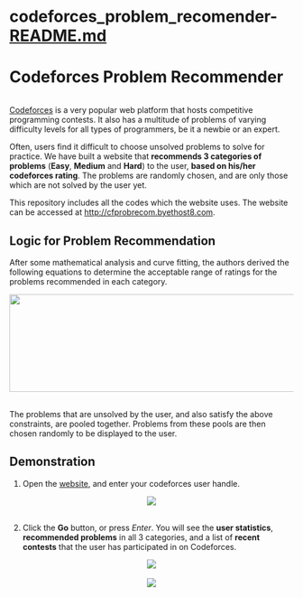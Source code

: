 # codeforces_problem_recomender-[README.md](https://github.com/user-attachments/files/21538483/README.md)
# Codeforces Problem Recommender
```

```
<a href = "https://codeforces.com/">Codeforces</a> is a very popular web platform that hosts competitive programming contests. It also has a multitude of problems of varying difficulty levels for all types of programmers, be it a newbie or an expert. 

Often, users find it difficult to choose unsolved problems to solve for practice. We have built a website that **recommends 3 categories of problems** (**Easy**, **Medium** and **Hard**) to the user, **based on his/her codeforces rating**. The problems are randomly chosen, and are only those which are not solved by the user yet.

This repository includes all the codes which the website uses. The website can be accessed at http://cfprobrecom.byethost8.com.

## Logic for Problem Recommendation
After some mathematical analysis and curve fitting, the authors derived the following equations to determine the acceptable range of ratings for the problems recommended in each category.
<div align = "center">
  <img src = "https://user-images.githubusercontent.com/39689610/117701922-71372a80-b1e5-11eb-873c-08aaee9b3c02.png" width = "600" height = "173">
 </div>
 <br>

The problems that are unsolved by the user, and also satisfy the above constraints, are pooled together. Problems from these pools are then chosen randomly to be displayed to the user.


## Demonstration
1. Open the <a href = "http://cfprobrecom.byethost8.com/">website</a>, and enter your codeforces user handle.
<div align = "center">
  <kbd>
    <img src = "https://user-images.githubusercontent.com/39689610/117656135-9613a980-b1b5-11eb-8c2e-91f8be847113.png">
  </kbd>
 </div>
 <br>
 
 2. Click the **Go** button, or press _Enter_. You will see the **user statistics**, **recommended problems** in all 3 categories, and a list of **recent contests** that the user has participated in on Codeforces.
<div align = "center">
  <kbd>
    <img src = "https://user-images.githubusercontent.com/39689610/117656417-f3a7f600-b1b5-11eb-881c-f55362ae1ab2.png">
  </kbd>
 </div>
 <br>
 <div align = "center">
  <kbd>
    <img src = "https://user-images.githubusercontent.com/39689610/117656619-34a00a80-b1b6-11eb-96fc-36cd8abe24fe.png">
  </kbd>
 </div>

  
